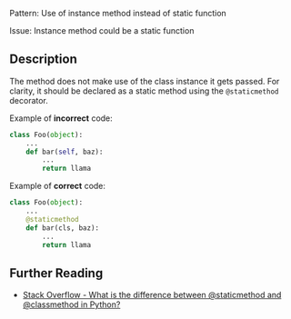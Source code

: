 Pattern: Use of instance method instead of static function

Issue: Instance method could be a static function

## Description

The method does not make use of the class instance it gets passed. For clarity, it should be declared as a static method using the `@staticmethod` decorator.


Example of **incorrect** code:

```python
class Foo(object):
    ...
    def bar(self, baz):
        ...
        return llama
```

Example of **correct** code:

```python
class Foo(object):
    ...
    @staticmethod
    def bar(cls, baz):
        ...
        return llama
```

## Further Reading

* [Stack Overflow - What is the difference between @staticmethod and @classmethod in Python?](http://stackoverflow.com/questions/136097/what-is-the-difference-between-staticmethod-and-classmethod-in-python)
